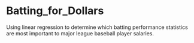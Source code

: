 # Batting_for_Dollars
Using linear regression to determine which batting performance statistics are most important to major league baseball player salaries.
